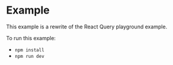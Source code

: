 # Example

This example is a rewrite of the React Query playground example.

To run this example:

- `npm install`
- `npm run dev`
